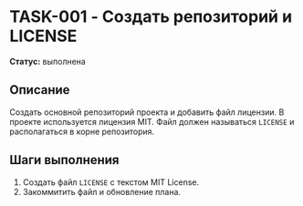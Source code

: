 # TASK-001 - Создать репозиторий и LICENSE

**Статус:** выполнена

## Описание

Создать основной репозиторий проекта и добавить файл лицензии. В проекте используется лицензия MIT. Файл должен называться `LICENSE` и располагаться в корне репозитория.

## Шаги выполнения

1. Создать файл `LICENSE` с текстом MIT License.
2. Закоммитить файл и обновление плана.
